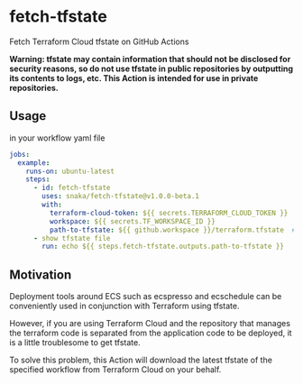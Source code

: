 # fetch-tfstate

Fetch Terraform Cloud tfstate on GitHub Actions

**Warning: tfstate may contain information that should not be disclosed for security reasons, so do not use tfstate in public repositories by outputting its contents to logs, etc. This Action is intended for use in private repositories.**

## Usage

in your workflow yaml file

```yaml
jobs:
  example:
    runs-on: ubuntu-latest
    steps:
      - id: fetch-tfstate
        uses: snaka/fetch-tfstate@v1.0.0-beta.1
        with:
          terraform-cloud-token: ${{ secrets.TERRAFORM_CLOUD_TOKEN }}
          workspace: ${{ secrets.TF_WORKSPACE_ID }}
          path-to-tfstate: ${{ github.workspace }}/terraform.tfstate  # optional
      - show tfstate file
        run: echo ${{ steps.fetch-tfstate.outputs.path-to-tfstate }}
```

## Motivation

Deployment tools around ECS such as ecspresso and ecschedule can be conveniently used in conjunction with Terraform using tfstate.

However, if you are using Terraform Cloud and the repository that manages the terraform code is separated from the application code to be deployed, it is a little troublesome to get tfstate.

To solve this problem, this Action will download the latest tfstate of the specified workflow from Terraform Cloud on your behalf.
